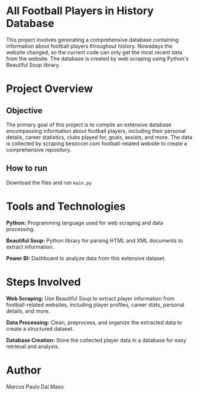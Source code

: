 # All Football Players in History Database

This project involves generating a comprehensive database containing information about football players throughout history. Nowadays the website changed, so the current code can only get the most recent data from the website. The database is created by web scraping using Python's Beautiful Soup library.

# Project Overview

## Objective

The primary goal of this project is to compile an extensive database encompassing information about football players, including their personal details, career statistics, clubs played for, goals, assists, and more. The data is collected by scraping besoccer.com football-related website to create a comprehensive repository.

## How to run

Download the files and run `main.py`


# Tools and Technologies

**Python:** Programming language used for web scraping and data processing.

**Beautiful Soup:** Python library for parsing HTML and XML documents to extract information.

**Power BI:** Dashboard to analyze data from this extensive dataset.



# Steps Involved

**Web Scraping:** Use Beautiful Soup to extract player information from football-related websites, including player profiles, career stats, personal details, and more.

**Data Processing:** Clean, preprocess, and organize the extracted data to create a structured dataset.

**Database Creation:** Store the collected player data in a database for easy retrieval and analysis.

# Author

Marcos Paulo Dal Maso